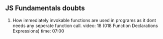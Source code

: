 ## JS Fundamentals doubts

1. How immediately invokable functions are used in programs as it dont needs any seperate function call.
video: 18 (018 Function Declarations  Expressions)
time: 07:00  

